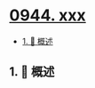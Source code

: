 # [0944. xxx](https://github.com/Tdahuyou/TNotes.leetcode/tree/main/notes/0944.%20xxx)

<!-- region:toc -->

- [1. 📝 概述](#1--概述)

<!-- endregion:toc -->

## 1. 📝 概述

